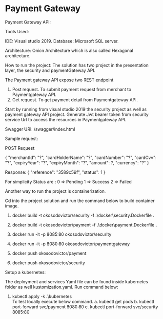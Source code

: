 # Payment Gateway

Payment Gateway API:

Tools Used:

IDE: Visual studio 2019.
Database: Microsoft SQL server.

Architecture: 
Onion Architecture which is also called Hexagonal architecture.

How to run the project:
The solution has two project in the presentation layer, the security and paymentGateway API.

The Payment gateway API expose two REST endpoint
1. Post request. To submit payment request from merchant to Paymentgateway API.
2. Get request. To get payment detail from Paymentgateway API.

Start by running from visual studio 2019 the security project as well as payment gateway API project. Generate Jwt bearer token from security service Url to access the  resources in Paymentgateway API.

Swagger URl: 
/swagger/index.html

Sample request:

POST Request:

{
  "merchantId": "?",
  "cardHolderName": "?",
  "cardNumber": "?",
  "cardCvv": "?",
  "expiryYear": "?",
  "expiryMonth": "?",
  "amount": ?,
  "currency": "?"
}

Response:
{
    "reference": "3589c59f",
    "status": 1 
}

For simplicity Status are :
0 => Pending
1 => Success
2 => Failed

Another way to run the project is containerization.

Cd into the project solution and run the command below to build container image.

1. docker build -t okosodovictor/security -f .\docker\security.Dockerfile .
2. docker build -t okosodovictor/payment -f .\docker\payment.Dockerfile .

3. docker run -it -p 8085:80 okosodovictor/security
4. docker run -it -p 8080:80 okosodovictor/paymentgateway

5. docker push okosodovictor/payment
6. docker push okosodovictor/security

Setup a kubernetes:

The deployment and services Yaml file can be found inside kubernetes folder as well kustomization.yaml.
Run command below:

1. kubectl apply -k .\kubernetes\
To test locally execute below command.
a. kubectl get pods
b. kubectl port-forward svc/payment 8080:80
c. kubectl port-forward svc/security 8085:80



